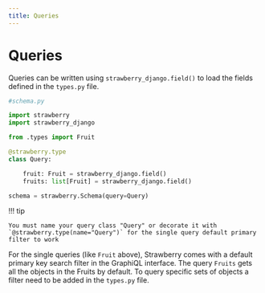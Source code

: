 ```yaml
---
title: Queries
---
```


# Queries

Queries can be written using `strawberry_django.field()` to load the fields defined in the `types.py` file.

```python
#schema.py

import strawberry
import strawberry_django

from .types import Fruit

@strawberry.type
class Query:

    fruit: Fruit = strawberry_django.field()
    fruits: list[Fruit] = strawberry_django.field()

schema = strawberry.Schema(query=Query)
```

!!! tip

    You must name your query class "Query" or decorate it with `@strawberry.type(name="Query")` for the single query default primary filter to work

For the single queries (like `Fruit` above), Strawberry comes with a default primary key search filter in the GraphiQL interface. The query `Fruits` gets all the objects in the Fruits by default. To query specific sets of objects a filter need to be added in the `types.py` file.
